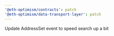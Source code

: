 ```yaml
---
'@eth-optimism/contracts': patch
'@eth-optimism/data-transport-layer': patch
---
```


Update AddressSet event to speed search up a bit
